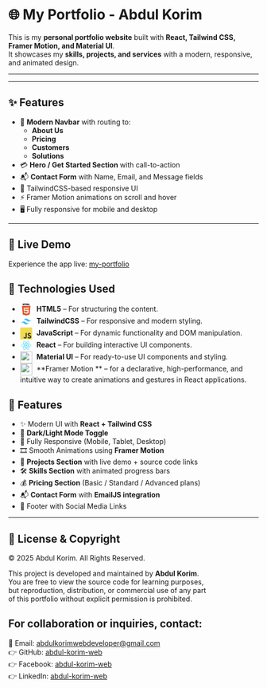 # 🌐 My Portfolio - Abdul Korim

This is my **personal portfolio website** built with **React, Tailwind CSS, Framer Motion, and Material UI**.  
It showcases my **skills, projects, and services** with a modern, responsive, and animated design.

---

---
## ✨ Features
- 🔑 **Modern Navbar** with routing to:
  - **About Us**
  - **Pricing**
  - **Customers**
  - **Solutions**
- 💳 **Hero / Get Started Section** with call-to-action
- 📬 **Contact Form** with Name, Email, and Message fields
- 🎨 TailwindCSS-based responsive UI
- ⚡ Framer Motion animations on scroll and hover
- 🖥️ Fully responsive for mobile and desktop

---
## 🚀 Live Demo

Experience the app live: [my-portfolio](https://abdul-korim-web.netlify.app/)


## 🧱 Technologies Used

- <img src="https://raw.githubusercontent.com/github/explore/main/topics/html/html.png" width="24" height="24" style="vertical-align: middle; margin-right: 5px;" /> **HTML5** – For structuring the content.
- <img src="https://raw.githubusercontent.com/github/explore/main/topics/tailwind/tailwind.png" width="24" height="24" style="vertical-align: middle; margin-right: 5px;" /> **TailwindCSS** – For responsive and modern styling.
- <img src="https://raw.githubusercontent.com/github/explore/main/topics/javascript/javascript.png" width="24" height="24" style="vertical-align: middle; margin-right: 5px;" /> **JavaScript** – For dynamic functionality and DOM manipulation.
- <img src="https://raw.githubusercontent.com/github/explore/main/topics/react/react.png" width="24" height="24" style="vertical-align: middle; margin-right: 5px;" /> **React** – For building interactive UI components.
- <img src="https://v1.mui.com/static/images/material-ui-logo.svg" width="24" height="24" style="vertical-align: middle; margin-right: 5px;" /> **Material UI** – For ready-to-use UI components and styling.
- <img src="https://cdn.dribbble.com/userupload/28046663/file/still-879bd5f88faa2c210d4013090939ae0e.png" width="24" height="24" style="vertical-align: middle; margin-right: 5px;" /> **Framer Motion
** – for a declarative, high-performance, and intuitive way to create animations and gestures in React applications.


## 🚀 Features
- ✨ Modern UI with **React + Tailwind CSS**
- 🎨 **Dark/Light Mode Toggle**
- 📱 Fully Responsive (Mobile, Tablet, Desktop)
- 🎞️ Smooth Animations using **Framer Motion**
- 📂 **Projects Section** with live demo + source code links
- 🛠 **Skills Section** with animated progress bars
- 💰 **Pricing Section** (Basic / Standard / Advanced plans)
- 📬 **Contact Form** with **EmailJS integration**
- 🔗 Footer with Social Media Links

---



## 📜 License & Copyright

© 2025 Abdul Korim. All Rights Reserved.  

This project is developed and maintained by **Abdul Korim**.  
You are free to view the source code for learning purposes,  
but reproduction, distribution, or commercial use of any part  
of this portfolio without explicit permission is prohibited.


## For collaboration or inquiries, contact:  
📧 Email: abdulkorimwebdeveloper@gmail.com <br> 
👉 GitHub: [abdul-korim-web](https://github.com/abdul-korim-web) <br>
👉 Facebook: [abdul-korim-web](https://www.facebook.com/abdulkorimweb) <br>
👉 LinkedIn: [abdul-korim-web](https://www.linkedin.com/in/abdul-korim-web/) <br>
